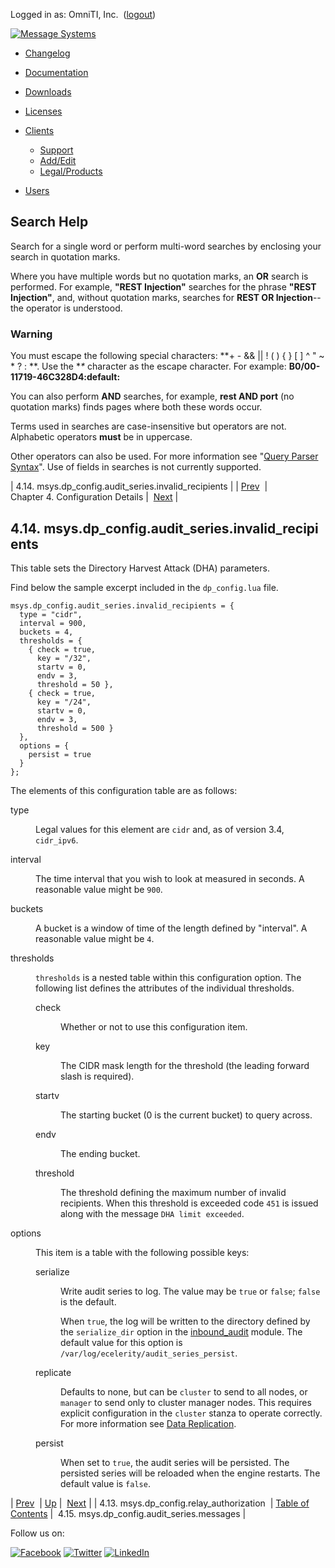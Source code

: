 Logged in as: OmniTI, Inc.  ([logout](https://support.messagesystems.com/logout.php))

[![Message Systems](https://support.messagesystems.com/images/ms-white205.png)](https://support.messagesystems.com/start.php) 

*   [Changelog](https://support.messagesystems.com/start.php?show=changelog)
*   [Documentation](https://support.messagesystems.com/docs/)
*   [Downloads](https://support.messagesystems.com/start.php)

*   [Licenses](https://support.messagesystems.com/license_summary.php)
*   <a href="">Clients</a>
    *   [Support](https://support.messagesystems.com/cs.php)
    *   [Add/Edit](https://support.messagesystems.com/edit_client.php)
    *   [Legal/Products](https://support.messagesystems.com/edit_products.php)
*   [Users](https://support.messagesystems.com/edit_customer.php)

## Search Help

Search for a single word or perform multi-word searches by enclosing your search in quotation marks.

Where you have multiple words but no quotation marks, an **OR** search is performed. For example, **"REST Injection"** searches for the phrase **"REST Injection"**, and, without quotation marks, searches for **REST OR Injection**--the operator is understood.

### Warning

You must escape the following special characters: **+ - && || ! ( ) { } [ ] ^ " ~ * ? : \**. Use the **\** character as the escape character. For example: **B0/00-11719-46C328D4\:default\:**

You can also perform **AND** searches, for example, **rest AND port** (no quotation marks) finds pages where both these words occur.

Terms used in searches are case-insensitive but operators are not. Alphabetic operators **must** be in uppercase.

Other operators can also be used. For more information see "[Query Parser Syntax](https://lucene.apache.org/core/old_versioned_docs/versions/3_0_0/queryparsersyntax.html)". Use of fields in searches is not currently supported.

| 4.14. msys.dp_config.audit_series.invalid_recipients |
| [Prev](policy.default.configuration.msys.dp_config.relay_authorization.php)  | Chapter 4. Configuration Details |  [Next](policy.default.configuration.msys.dp_config.audit_series.messages.php) |

## 4.14. msys.dp_config.audit_series.invalid_recipients

This table sets the Directory Harvest Attack (DHA) parameters.

Find below the sample excerpt included in the `dp_config.lua` file.

```
msys.dp_config.audit_series.invalid_recipients = {
  type = "cidr",
  interval = 900,
  buckets = 4,
  thresholds = {
    { check = true,
      key = "/32",
      startv = 0,
      endv = 3,
      threshold = 50 },
    { check = true,
      key = "/24",
      startv = 0,
      endv = 3,
      threshold = 500 }
  },
  options = {
    persist = true
  }
};
```

The elements of this configuration table are as follows:

<dl class="variablelist">

<dt>type</dt>

<dd>

Legal values for this element are `cidr` and, as of version 3.4, `cidr_ipv6`.

</dd>

<dt>interval</dt>

<dd>

The time interval that you wish to look at measured in seconds. A reasonable value might be `900`.

</dd>

<dt>buckets</dt>

<dd>

A bucket is a window of time of the length defined by "interval". A reasonable value might be `4`.

</dd>

<dt>thresholds</dt>

<dd>

`thresholds` is a nested table within this configuration option. The following list defines the attributes of the individual thresholds.

<dl class="variablelist">

<dt>check</dt>

<dd>

Whether or not to use this configuration item.

</dd>

<dt>key</dt>

<dd>

The CIDR mask length for the threshold (the leading forward slash is required).

</dd>

<dt>startv</dt>

<dd>

The starting bucket (0 is the current bucket) to query across.

</dd>

<dt>endv</dt>

<dd>

The ending bucket.

</dd>

<dt>threshold</dt>

<dd>

The threshold defining the maximum number of invalid recipients. When this threshold is exceeded code `451` is issued along with the message `DHA limit exceeded`.

</dd>

</dl>

</dd>

<dt>options</dt>

<dd>

This item is a table with the following possible keys:

<dl class="variablelist">

<dt>serialize</dt>

<dd>

Write audit series to log. The value may be `true` or `false`; `false` is the default.

When `true`, the log will be written to the directory defined by the `serialize_dir` option in the [inbound_audit](https://support.messagesystems.com/docs/web-ref/modules.inbound_audit.php) module. The default value for this option is `/var/log/ecelerity/audit_series_persist`.

</dd>

<dt>replicate</dt>

<dd>

Defaults to none, but can be `cluster` to send to all nodes, or `manager` to send only to cluster manager nodes. This requires explicit configuration in the `cluster` stanza to operate correctly. For more information see [Data Replication](https://support.messagesystems.com/docs/web-ref/cluster.config.replication.php).

</dd>

<dt>persist</dt>

<dd>

When set to `true`, the audit series will be persisted. The persisted series will be reloaded when the engine restarts. The default value is `false`.

</dd>

</dl>

</dd>

</dl>

| [Prev](policy.default.configuration.msys.dp_config.relay_authorization.php)  | [Up](policy.default.configuration.php) |  [Next](policy.default.configuration.msys.dp_config.audit_series.messages.php) |
| 4.13. msys.dp_config.relay_authorization  | [Table of Contents](index.php) |  4.15. msys.dp_config.audit_series.messages |

Follow us on:

[![Facebook](https://support.messagesystems.com/images/icon-facebook.png)](http://www.facebook.com/messagesystems) [![Twitter](https://support.messagesystems.com/images/icon-twitter.png)](http://twitter.com/#!/MessageSystems) [![LinkedIn](https://support.messagesystems.com/images/icon-linkedin.png)](http://www.linkedin.com/company/message-systems)